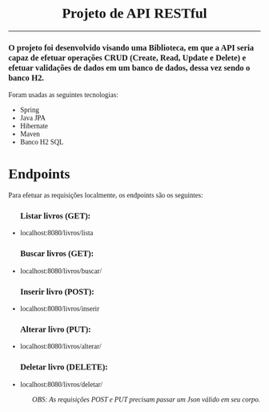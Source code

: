 <h1 align="center" style="font-family:verdana;">Projeto de API RESTful</h1>
<hr>
<h3 style="font-family:verdana;">O projeto foi desenvolvido visando uma Biblioteca, em que a API seria capaz de efetuar operações CRUD (Create, Read, Update e Delete)
 e efetuar validações de dados em um banco de dados, dessa vez sendo o banco H2.</h3>
<p></p>
<p style="font-family:verdana;"> Foram usadas as seguintes tecnologias:
<ul>
	<li style="font-family:verdana;">Spring</li>
	<li style="font-family:verdana;">Java JPA</li>
	<li style="font-family:verdana;">Hibernate</li>
	<li style="font-family:verdana;">Maven</li>
	<li style="font-family:verdana;">Banco H2 SQL</li>
</ul>
</p>
<h1 style="font-family:verdana;">Endpoints</h1>
<p style="font-family:verdana;">Para efetuar as requisições localmente, os endpoints são os seguintes:
<ul>
<h3 style="font-family:verdana;">Listar livros (GET):</h3>
<li style="font-family:verdana;">localhost:8080/livros/lista</li>
<h3 style="font-family:verdana;">Buscar livros (GET):</h3>
<li style="font-family:verdana;">localhost:8080/livros/buscar/<id></li>
<h3 style="font-family:verdana;">Inserir livro (POST):</h3>
<li style="font-family:verdana;">localhost:8080/livros/inserir</dd>
<h3 style="font-family:verdana;">Alterar livro (PUT):</h3>
<li style="font-family:verdana;">localhost:8080/livros/alterar/<id></li>
<h3 style="font-family:verdana;">Deletar livro (DELETE):</h3>
<li style="font-family:verdana;">localhost:8080/livros/deletar/<id></li>
<ul>
<p></p>
<i style="font-family:verdana;">OBS: As requisições POST e PUT precisam passar um Json válido em seu corpo.</i>